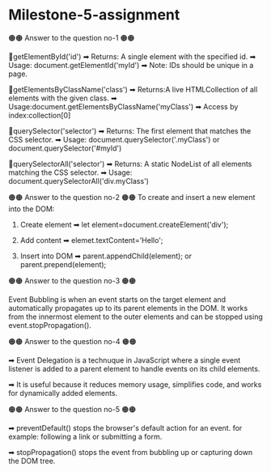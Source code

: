 # Milestone-5-assignment
🟠🟠 Answer to the question no-1 🟠🟠

🔵getElementById('id')
➡ Returns: A single element with the specified id.
➡ Usage: document.getElementId('myId')
➡ Note: IDs should be unique in a page.

🔵getElementsByClassName('class')
➡ Returns:A live HTMLCollection of all elements with the given class.
➡ Usage:document.getElementsByClassName('myClass')
➡ Access by index:collection[0]

🔵querySelector('selector')
➡ Returns: The first element that matches the CSS selector.
➡ Usage: document.querySelector('.myClass') or
document.querySelector('#myId')

🔵querySelectorAll('selector')
➡ Returns: A static NodeList of all elements matching the CSS selector.
➡ Usage: document.querySelectorAll('div.myClass')

🟠🟠 Answer to the question no-2 🟠🟠
To create and insert a new element into the DOM:
1. Create element ➡
let element=document.createElement('div');
2. Add content ➡
elemet.textContent='Hello';

3. Insert into DOM ➡
parent.appendChild(element);
or
parent.prepend(element);

🟠🟠 Answer to the question no-3 🟠🟠

Event Bubbling is when an event starts on the target element and automatically propagates up to its parent elements in the DOM. It works from the innermost element to the outer elements and can be stopped using event.stopPropagation().

🟠🟠 Answer to the question no-4 🟠🟠

➡ Event Delegation is a technuque in JavaScript where a single event listener is added to a parent element to handle events on its child elements.

➡ It is useful because it reduces memory usage, simplifies code, and works for dynamically added elements.

🟠🟠 Answer to the question no-5 🟠🟠

➡ preventDefault() stops the browser's default action for an event.
for example: following a link or submitting a form.

➡ stopPropagation() stops the event from bubbling up or capturing down the DOM tree.

